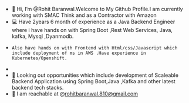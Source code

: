 - 👋 Hi, I’m @Rohit Baranwal.Welcome to My Github Profile.I am currently working with SMAC Think and as a Contractor with Amazon
- 💻 Have 2years 6 month of experience as a Java Backend Engineer where i have hands on with Spring Boot ,Rest Web Services, Java, kafka, Mysql ,Dyanmodb. 
-     Also have hands on with Frontend with Html/css/Javascript which include deployment of ms in AWS .Have experience in Kubernetes/Openshift.
-     
- 👀 Looking out opportunities which include development of Scaleable Backend Application using Spring Boot,Java ,Kafka and other latest backend tech stacks.
- 📩 I am reachable at @rohitbaranwal.810@gmail.com
<!---
Rohit8101996/Rohit8101996 is a ✨ special ✨ repository because its `README.md` (this file) appears on your GitHub profile.
You can click the Preview link to take a look at your changes.
--->
